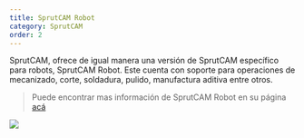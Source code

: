 ```yaml
---
title: SprutCAM Robot
category: SprutCAM
order: 2
---
```


SprutCAM, ofrece de igual manera  una versión de SprutCAM específico para robots, SprutCAM Robot. 
Este cuenta con soporte para operaciones de mecanizado, corte, soldadura, pulido, manufactura aditiva entre otros.

> Puede encontrar mas información de SprutCAM Robot en su página [acá](https://sprutcam.com/es/sprutcam-robot/)

![](//placehold.it/800x600)
